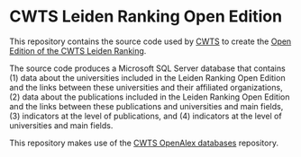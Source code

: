 # CWTS Leiden Ranking Open Edition

This repository contains the source code used by [CWTS](https://www.cwts.nl) to create the [Open Edition of the CWTS Leiden Ranking](https://open.leidenranking.com).

The source code produces a Microsoft SQL Server database that contains (1) data about the universities included in the Leiden Ranking Open Edition and the links between these universities and their affiliated organizations, (2) data about the publications included in the Leiden Ranking Open Edition and the links between these publications and universities and main fields, (3) indicators at the level of publications, and (4) indicators at the level of universities and main fields.

This repository makes use of the [CWTS OpenAlex databases](https://github.com/CWTSLeiden/CWTS-OpenAlex-databases) repository.

